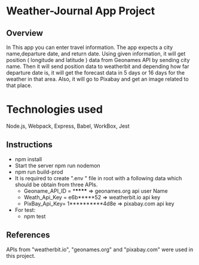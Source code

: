 # Weather-Journal App Project

## Overview

In This app you can enter travel information. The app expects a city name,departure date, and return date. Using given information, it will get position ( longitude and latitude ) data from Geonames API by sending city name. Then it will send position data to weatherbit and depending how far departure date is, it will get the forecast data in 5 days or 16 days for the weather in that area. Also, it will go to Pixabay and get an image related to that place.

# Technologies used

Node.js,
Webpack,
Express,
Babel,
WorkBox,
Jest

## Instructions

-  npm install
-  Start the server npm run nodemon
-  npm run build-prod
-  It is required to create ".env " file in root with a following data which should be obtain from three APIs.
   -  Geoname_API_ID = \***\*\*\*\*** => geonames.org api user Name
   -  Weath_Api_Key = e6b**\***52 => weatherbit.io api key
   -  PixBay_Api_Key= 1\***\*\*\*\*\***4d8e => pixabay.com api key
-  For test:
   -  npm test

## References

APIs from "weatherbit.io", "geonames.org" and "pixabay.com" were used in this project.
